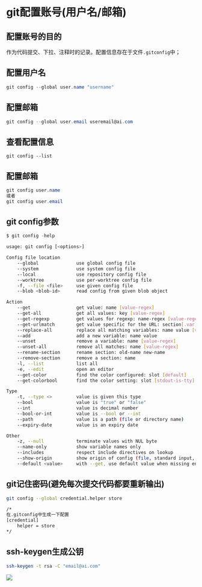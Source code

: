 <!--
 * @Author: Anxjing.AI
 * @Date: 2020-09-10 01:54:28
 * @LastEditTime: 2020-09-10 06:22:23
 * @LastEditors: Anajing.AI
 * @Description: 
 * @FilePath: \Anxjing.AI\JingNotebook\tool\git添加邮箱和账户.md
 * @THIS FILE IS PART OF Anxjing.AI PROJECT
-->
# git配置账号(用户名/邮箱)

## 配置账号的目的
作为代码提交、下拉、注释时的记录。配置信息存在于文件`.gitconfig`中；

## 配置用户名
```powershell
git config --global user.name "username"
```

## 配置邮箱
```powershell
git config --global user.email useremail@ai.com 
```

## 查看配置信息
```
git config --list
```

## 配置邮箱
```powershell
git config user.name 
或者
git config user.email
```

## git config参数

```powershell
$ git config -help
```

```bash
usage: git config [<options>]

Config file location
    --global              use global config file
    --system              use system config file
    --local               use repository config file
    --worktree            use per-worktree config file
    -f, --file <file>     use given config file
    --blob <blob-id>      read config from given blob object

Action
    --get                 get value: name [value-regex]
    --get-all             get all values: key [value-regex]
    --get-regexp          get values for regexp: name-regex [value-regex]
    --get-urlmatch        get value specific for the URL: section[.var] URL
    --replace-all         replace all matching variables: name value [value_regex]
    --add                 add a new variable: name value
    --unset               remove a variable: name [value-regex]
    --unset-all           remove all matches: name [value-regex]
    --rename-section      rename section: old-name new-name
    --remove-section      remove a section: name
    -l, --list            list all
    -e, --edit            open an editor
    --get-color           find the color configured: slot [default]
    --get-colorbool       find the color setting: slot [stdout-is-tty]

Type
    -t, --type <>         value is given this type
    --bool                value is "true" or "false"
    --int                 value is decimal number
    --bool-or-int         value is --bool or --int
    --path                value is a path (file or directory name)
    --expiry-date         value is an expiry date

Other
    -z, --null            terminate values with NUL byte
    --name-only           show variable names only
    --includes            respect include directives on lookup
    --show-origin         show origin of config (file, standard input, blob, command line)
    --default <value>     with --get, use default value when missing entry

```

## git记住密码(避免每次提交代码都要重新输出)
```bash
git config --global credential.helper store

/*
在.gitconfig中生成一下配置
[credential]
	helper = store
*/
```

## ssh-keygen生成公钥
```bash
ssh-keygen -t rsa -C "email@ai.com"
```

![](https://gitee.com/Anxjing_AI/AnImg/raw/master/img/20200910062134.png)
